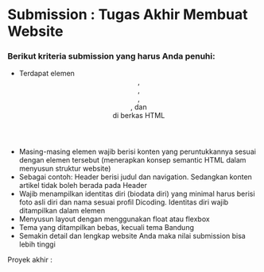 # Submission : Tugas Akhir Membuat Website

### Berikut kriteria submission yang harus Anda penuhi:

* Terdapat elemen <header>, <footer>, <main>, <article>, dan <aside> di berkas HTML
* Masing-masing elemen wajib berisi konten yang peruntukkannya sesuai dengan elemen tersebut (menerapkan konsep semantic HTML dalam menyusun struktur website)
* Sebagai contoh: Header berisi judul dan navigation. Sedangkan konten artikel tidak boleh berada pada Header
* Wajib menampilkan identitas diri (biodata diri) yang minimal harus berisi foto asli diri dan nama sesuai profil Dicoding. Identitas diri wajib ditampilkan dalam elemen <aside>
* Menyusun layout dengan menggunakan float atau flexbox
* Tema yang ditampilkan bebas, kecuali tema Bandung
* Semakin detail dan lengkap website Anda maka nilai submission bisa lebih tinggi

Proyek akhir : 
